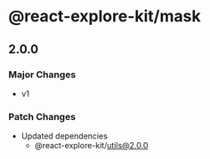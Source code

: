 # @react-explore-kit/mask

## 2.0.0

### Major Changes

- v1

### Patch Changes

- Updated dependencies
  - @react-explore-kit/utils@2.0.0
